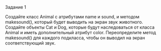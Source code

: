 Задание 1

Создайте класс Animal с атрибутами name и sound, и методом makesound(), который будет выводить на экран звук животного. Создайте объекты Cat и Dog, которые будут наследоваться от класса Animal и иметь дополнительный атрибут color. Переопределите метод makesound() для каждого подкласса, чтобы он выводил на экран соответствующий звук.
